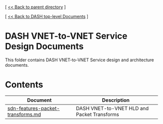 [ [ << Back to parent directory](../README.md) ]

[ [ << Back to DASH top-level Documents](../../README.md#contents) ]

# DASH VNET-to-VNET Service Design Documents

This folder contains DASH VNET-to-VNET Service design and architecture documents.

# Contents

| Document                                               | Description                                |
| ------------------------------------------------------ | ------------------------------------------ |
| [sdn-features-packet-transforms.md](sdn-features-packet-transforms.md) | DASH VNET-to-VNET HLD and Packet Transforms   |